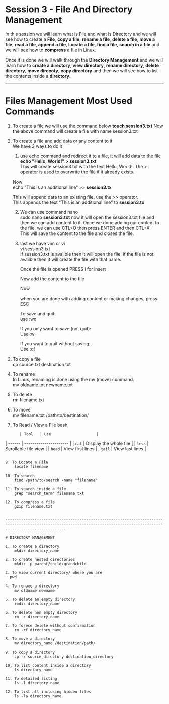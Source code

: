 
# Session 3 - File And Directory Management

In this session we will learn what is File and what is Directory and we will see how to create a **File**, **copy a file**, **rename a file**, **delete a file**, **move a file**, **read a file**, **append a file**, **Locate a file**, **find a file**, **search in a file** and we will see how to **compress** a file in Linux.

Once it is done we will walk through the **Directory Management** and we will learn how to **create a directory**, **view directory**, **rename directory**, **delete directory**, **move direcoty**, **copy directory** and then we will see how to list the contents inside a **directory**.

----------------------------------------------------------------------------------------------------------------------------------------------------------------------

# Files Management Most Used Commands

1. To create a file we will use the command below
    **touch session3.txt**
   Now the above command will create a file with name session3.txt
   
2. To create a file and add data or any content to it  
    We have 3 ways to do it  
   1. use echo command and redirect it to a file, it will add data to the file  
      **echo "Hello, World!" > session3.txt**  
    This will create session3.txt with the text Hello, World!. The > operator is used to overwrite the file if it already exists.  

    Now  
       echo "This is an additional line" >> **session3.tx**  
   
      This will append data to an existing file, use the >> operator.  
      This appends the text "This is an additional line" to **session3.tx**  
   
    2. We can use command nano  
         sudo nano **session3.txt** now it will open the session3.txt file and then we can add content to it. Once we done adding our content to the file, we can use CTL+O then press ENTER and then CTL+X  
       This will save the content to the file and closes the file.  

    3. last we have vim or vi  
          vi session3.txt  
       If session3.txt is availble then it will open the file, if the file is not availble then it will create the file with that name.  

       Once the file is opened PRESS i for insert  

       Now add the content to the file  

       Now  

       when you are done with adding content or making changes, press ESC  

       To save and quit:  
       use :wq  

       If you only want to save (not quit):  
       Use :w  

       If you want to quit without saving:  
       Use :q!  

3. To copy a file  
      cp source.txt destination.txt  

4. To rename  
      In Linux, renaming is done using the mv (move) command.  
       mv oldname.txt newname.txt  

5. To delete  
      rm filename.txt  

6. To move  
      mv filename.txt /path/to/destination/  

7. To Read / View a File
   bash
   ````
      | Tool   | Use                    |
| ------ | ---------------------- |
| `cat`  | Display the whole file |
| `less` | Scrollable file view   |
| `head` | View first lines       |
| `tail` | View last lines        |

````  

9. To Locate a File  
    locate filename  

10. To search  
    find /path/to/search -name "filename"  

11. To search inside a file  
    grep "search_term" filename.txt  

12. To compress a file  
    gzip filename.txt  


-----------------------------------------------------------------------------------------------------------------------------------------------------------------------

# DIRECTORY MANAGEMENT  

1. To create a directory  
    mkdir directory_name  

2. To create nested directories  
    mkdir -p parent/child/grandchild  

3. To view current directory/ where you are  
  pwd

4. To rename a directory  
    mv oldname newname  

5. To delete an empty directory  
    rmdir directory_name  

6. To delete non empty directory  
    rm -r directory_name  

7. To forece delete without confirmation  
    rm -rf directory_name  

8. To move a directory  
    mv directory_name /destination/path/  

9. To copy a directory  
    cp -r source_directory destination_directory  

10. To list content inside a directory  
    ls directory_name  

11. To detailed listing  
    ls -l directory_name  

12. To list all inclusing hidden files  
    ls -la directory_name



